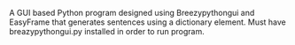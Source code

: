 A GUI based Python program designed using Breezypythongui and EasyFrame that generates sentences using a dictionary element.  Must have breazypythongui.py installed in order to run program.
